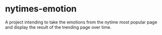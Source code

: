 # nytimes-emotion

A project intending to take the emotions from the nytime most popular page and display the result of the trending page over time.



